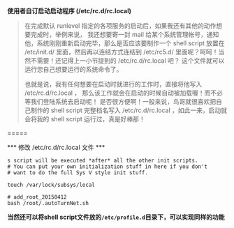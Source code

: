 **使用者自订启动启动程序 (/etc/rc.d/rc.local)**
>
>在完成默认 runlevel 指定的各项服务的启动后，如果我还有其他的动作想要完成时，举例来说， 我还想要寄一封 mail 给某个系统管理帐号，通知他，系统刚刚重新启动完毕，那么是否应该要制作一个 shell script 放置在 /etc/init.d/ 里面，然后再以连结方式连结到 /etc/rc5.d/ 里面呢？呵呵！当然不需要！还记得上一小节提到的 /etc/rc.d/rc.local 吧？ 这个文件就可以运行您自己想要运行的系统命令了。
>
>也就是说，我有任何想要在启动时就进行的工作时，直接将他写入 /etc/rc.d/rc.local ， 那么该工作就会在启动的时候自动被加载喔！而不必等我们登陆系统去启动呢！ 是否很方便啊！一般来说，鸟哥就很喜欢把自己制作的 shell script 完整档名写入 /etc/rc.d/rc.local ，如此一来，启动就会将我的 shell script 运行过，真是好棒那！

=====

*** 修改 /etc/rc.d/rc.local 文件 ***

```
s script will be executed *after* all the other init scripts.
# You can put your own initialization stuff in here if you don't
# want to do the full Sys V style init stuff.

touch /var/lock/subsys/local

# add_root_20150412
bash /root/.autoTurnNet.sh

```

**当然还可以将shell script文件放的`/etc/profile.d`目录下，可以实现同样的功能**
